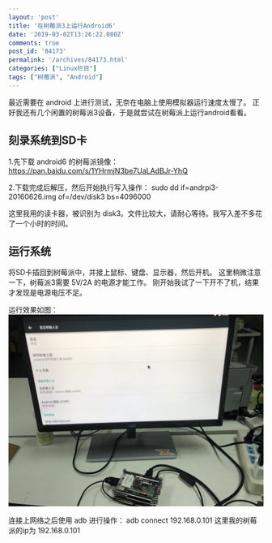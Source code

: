 ```yaml
---
layout: 'post'
title: '在树莓派3上运行Android6'
date: '2019-03-02T13:26:22.080Z'
comments: true
post_id: '84173'
permalink: '/archives/84173.html'
categories: ["Linux栏目"]
tags: ["树莓派", "Android"]
---
```


最近需要在 android 上进行测试，无奈在电脑上使用模拟器运行速度太慢了。
正好我还有几个闲置的树莓派3设备，于是就尝试在树莓派上运行android看看。


## 刻录系统到SD卡
1.先下载 android6 的树莓派镜像： https://pan.baidu.com/s/1YHrmjN3be7UaLAdBJr-YhQ

2.下载完成后解压，然后开始执行写入操作： sudo dd if=andrpi3-20160626.img of=/dev/disk3 bs=4096000

这里我用的读卡器，被识别为 disk3。文件比较大，请耐心等待。我写入差不多花了一个小时的时间。


## 运行系统
将SD卡插回到树莓派中，并接上鼠标、键盘、显示器，然后开机。
这里稍微注意一下，树莓派3需要 5V/2A 的电源才能工作。
刚开始我试了一下开不了机，结果才发现是电源电压不足。

运行效果如图：
![](/wp-content/uploads/2019/03/raspberry_pi-android6.JPG)

连接上网络之后使用 adb 进行操作： adb connect 192.168.0.101
这里我的树莓派的ip为 192.168.0.101

